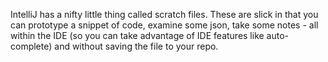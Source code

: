 IntelliJ has a nifty little thing called scratch files. These are slick in that you can prototype a snippet of code, 
examine some json, take some notes - all within the IDE (so you can take advantage of IDE features like auto-complete) and without saving the file to your repo.

